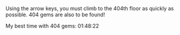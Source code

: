 Using the arrow keys, you must climb to the 404th floor as quickly as possible.
404 gems are also to be found!

My best time with 404 gems: 01:48:22